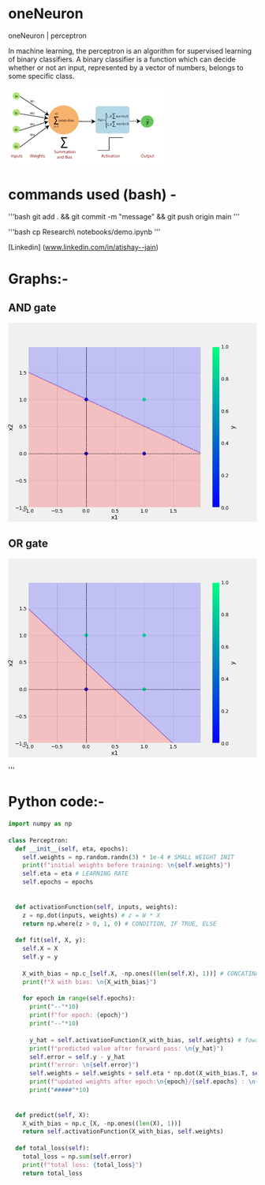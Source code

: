 # oneNeuron
oneNeuron | perceptron

In machine learning, the perceptron is an algorithm for supervised learning of binary classifiers. 
A binary classifier is a function which can decide whether or not an input, represented by a vector of numbers, 
belongs to some specific class.

![Perceptron](perceptron_img.png)

# commands used (bash) -

'''bash
git add . && git commit -m "message" && git push origin main
'''

'''bash
cp Research\ notebooks/demo.ipynb
'''

[Linkedin] (www.linkedin.com/in/atishay--jain)

# Graphs:-
## AND gate
![For AND gate](plots/and.png)
## OR gate
![For OR gate](plots/or.png)


'''
# Python code:-
```python
import numpy as np

class Perceptron:
  def __init__(self, eta, epochs):
    self.weights = np.random.randn(3) * 1e-4 # SMALL WEIGHT INIT
    print(f"initial weights before training: \n{self.weights}")
    self.eta = eta # LEARNING RATE
    self.epochs = epochs 


  def activationFunction(self, inputs, weights):
    z = np.dot(inputs, weights) # z = W * X
    return np.where(z > 0, 1, 0) # CONDITION, IF TRUE, ELSE

  def fit(self, X, y):
    self.X = X
    self.y = y

    X_with_bias = np.c_[self.X, -np.ones((len(self.X), 1))] # CONCATINATION
    print(f"X with bias: \n{X_with_bias}")

    for epoch in range(self.epochs):
      print("--"*10)
      print(f"for epoch: {epoch}")
      print("--"*10)

      y_hat = self.activationFunction(X_with_bias, self.weights) # foward propagation
      print(f"predicted value after forward pass: \n{y_hat}")
      self.error = self.y - y_hat
      print(f"error: \n{self.error}")
      self.weights = self.weights + self.eta * np.dot(X_with_bias.T, self.error) # backward propagation
      print(f"updated weights after epoch:\n{epoch}/{self.epochs} : \n{self.weights}")
      print("#####"*10)


  def predict(self, X):
    X_with_bias = np.c_[X, -np.ones((len(X), 1))]
    return self.activationFunction(X_with_bias, self.weights)

  def total_loss(self):
    total_loss = np.sum(self.error)
    print(f"total loss: {total_loss}")
    return total_loss

```
